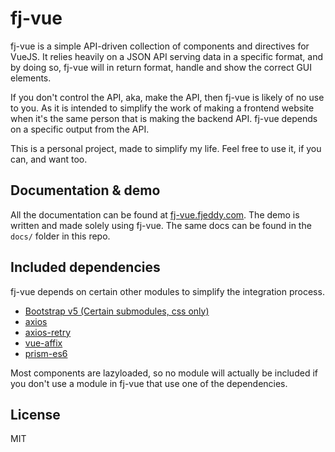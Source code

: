 # fj-vue
fj-vue is a simple API-driven collection of components and directives for VueJS. It relies heavily on a JSON API serving data in a specific format, and by doing so, fj-vue will in return format, handle and show the correct GUI elements.

If you don't control the API, aka, make the API, then fj-vue is likely of no use to you. As it is intended to simplify the work of making a frontend website when it's the same person that is making the backend API. fj-vue depends on a specific output from the API.

This is a personal project, made to simplify my life. Feel free to use it, if you can, and want too.

## Documentation & demo
All the documentation can be found at [fj-vue.fjeddy.com](https://fj-vue.fjeddy.com/). The demo is written and made solely using fj-vue. The same docs can be found in the `docs/` folder in this repo.

## Included dependencies
fj-vue depends on certain other modules to simplify the integration process.

* [Bootstrap v5 (Certain submodules, css only)](https://github.com/twbs/bootstrap)
* [axios](https://github.com/axios/axios)
* [axios-retry](https://github.com/softonic/axios-retry)
* [vue-affix](https://github.com/eddiemf/vue-affix)
* [prism-es6](https://github.com/elisiondesign/prism-es6)

Most components are lazyloaded, so no module will actually be included if you
don't use a module in fj-vue that use one of the dependencies.

## License
MIT
